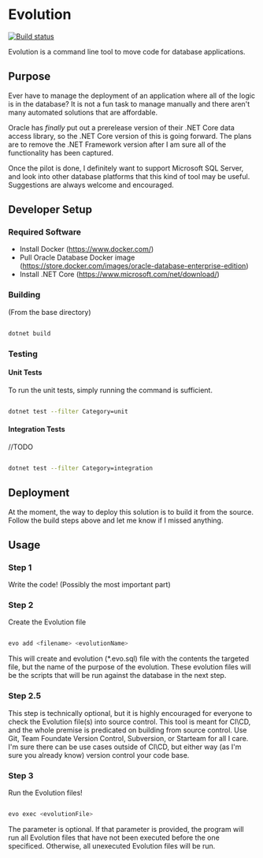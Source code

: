 # Evolution
[![Build status](https://dev.azure.com/dillon-adams/GitHub/_apis/build/status/Evolution)](https://dev.azure.com/dillon-adams/GitHub/_build/latest?definitionId=3)

Evolution is a command line tool to move code for database applications.

## Purpose
Ever have to manage the deployment of an application where all of the logic is in the database? It is not a fun task to manage manually and there aren't many automated solutions that are affordable.

Oracle has _finally_ put out a prerelease version of their .NET Core data access library, so the .NET Core version of this is going forward. The plans are to remove the .NET Framework version after I am sure all of the functionality has been captured.

Once the pilot is done, I definitely want to support Microsoft SQL Server, and look into other database platforms that this kind of tool may be useful. Suggestions are always welcome and encouraged. 

## Developer Setup

### Required Software
- Install Docker (https://www.docker.com/)
- Pull Oracle Database Docker image (https://store.docker.com/images/oracle-database-enterprise-edition)
- Install .NET Core (https://www.microsoft.com/net/download/)

### Building
(From the base directory)

```bash

dotnet build

```

### Testing

#### Unit Tests
To run the unit tests, simply running the command is sufficient.

```bash

dotnet test --filter Category=unit

```

#### Integration Tests

//TODO

```bash

dotnet test --filter Category=integration

```

## Deployment

At the moment, the way to deploy this solution is to build it from the source. Follow the build steps above and let me know if I missed anything.

## Usage

### Step 1
Write the code! (Possibly the most important part)

### Step 2
Create the Evolution file

```bash

evo add <filename> <evolutionName>

```

This will create and evolution (*.evo.sql) file with the contents the targeted file, but the name of the purpose of the evolution. These evolution files will be the scripts that will be run against the database in the next step.

### Step 2.5
This step is technically optional, but it is highly encouraged for everyone to check the Evolution file(s) into source control. This tool is meant for CI\CD, and the whole premise is predicated on building from source control. Use Git, Team Foundate Version Control, Subversion, or Starteam for all I care.  I'm sure there can be use cases outside of CI\CD, but either way (as I'm sure you already know) version control your code base.

### Step 3
Run the Evolution files!

```bash

evo exec <evolutionFile>

```

The <evolutionFile> parameter is optional. If that parameter is provided, the program will run all Evolution files that have not been executed before the one specificed. Otherwise, all unexecuted Evolution files will be run.